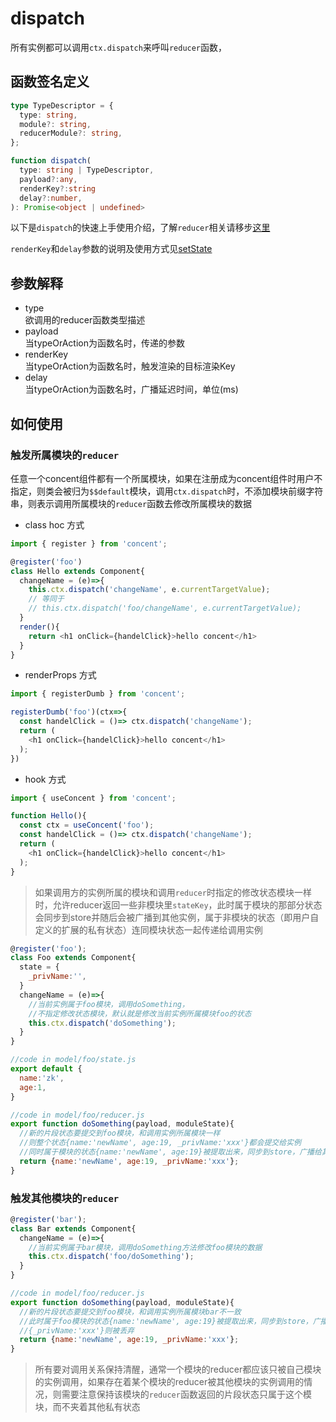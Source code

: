 # dispatch

所有实例都可以调用`ctx.dispatch`来呼叫`reducer`函数，

## 函数签名定义
```ts
type TypeDescriptor = {
  type: string,
  module?: string,
  reducerModule?: string,
};

function dispatch(
  type: string | TypeDescriptor,
  payload?:any, 
  renderKey?:string
  delay?:number, 
): Promise<object | undefined>
```

以下是`dispatch`的快速上手使用介绍，了解`reducer`相关请移步[这里](/guide/concept-reducer)

`renderKey`和`delay`参数的说明及使用方式见[setState](/api/ref-set-state)

## 参数解释
* type<br/>
欲调用的reducer函数类型描述
* payload<br/>
当typeOrAction为函数名时，传递的参数
* renderKey<br/>
当typeOrAction为函数名时，触发渲染的目标渲染Key
* delay<br/>
当typeOrAction为函数名时，广播延迟时间，单位(ms)

## 如何使用
### 触发所属模块的`reducer`
任意一个concent组件都有一个所属模块，如果在注册成为concent组件时用户不指定，则类会被归为`$$default`模块，调用`ctx.dispatch`时，不添加模块前缀字符串，则表示调用所属模块的`reducer`函数去修改所属模块的数据
- class hoc 方式
```js
import { register } from 'concent';

@register('foo')
class Hello extends Component{
  changeName = (e)=>{
    this.ctx.dispatch('changeName', e.currentTargetValue);
    // 等同于
    // this.ctx.dispatch('foo/changeName', e.currentTargetValue);
  }
  render(){
    return <h1 onClick={handelClick}>hello concent</h1>
  }
}
```
- renderProps 方式
```js
import { registerDumb } from 'concent';

registerDumb('foo')(ctx=>{
  const handelClick = ()=> ctx.dispatch('changeName');
  return (
    <h1 onClick={handelClick}>hello concent</h1>
  );
})
```
- hook 方式
```js
import { useConcent } from 'concent';

function Hello(){
  const ctx = useConcent('foo');
  const handelClick = ()=> ctx.dispatch('changeName');
  return (
    <h1 onClick={handelClick}>hello concent</h1>
  );
}

```

> 如果调用方的实例所属的模块和调用`reducer`时指定的修改状态模块一样时，允许reducer返回一些非模块里`stateKey`，此时属于模块的那部分状态会同步到store并随后会被广播到其他实例，属于非模块的状态（即用户自定义的扩展的私有状态）连同模块状态一起传递给调用实例

```js
@register('foo');
class Foo extends Component{
  state = {
    _privName:'',
  }
  changeName = (e)=>{
    //当前实例属于foo模块，调用doSomething，
    //不指定修改状态模块，默认就是修改当前实例所属模块foo的状态
    this.ctx.dispatch('doSomething');
  }
}

//code in model/foo/state.js
export default {
  name:'zk',
  age:1,
}

//code in model/foo/reducer.js
export function doSomething(payload, moduleState){
  //新的片段状态要提交到foo模块，和调用实例所属模块一样
  //则整个状态{name:'newName', age:19, _privName:'xxx'}都会提交给实例
  //同时属于模块的状态{name:'newName', age:19}被提取出来，同步到store，广播给其他实例
  return {name:'newName', age:19, _privName:'xxx'};
}

```
### 触发其他模块的`reducer`
```js
@register('bar');
class Bar extends Component{
  changeName = (e)=>{
    //当前实例属于bar模块，调用doSomething方法修改foo模块的数据
    this.ctx.dispatch('foo/doSomething');
  }
}

//code in model/foo/reducer.js
export function doSomething(payload, moduleState){
  //新的片段状态要提交到foo模块，和调用实例所属模块bar不一致
  //此时属于foo模块的状态{name:'newName', age:19}被提取出来，同步到store，广播给其他实例
  //{_privName:'xxx'}则被丢弃
  return {name:'newName', age:19, _privName:'xxx'};
}

```
> 所有要对调用关系保持清醒，通常一个模块的reducer都应该只被自己模块的实例调用，如果存在着某个模块的reducer被其他模块的实例调用的情况，则需要注意保持该模块的`reducer`函数返回的片段状态只属于这个模块，而不夹着其他私有状态
